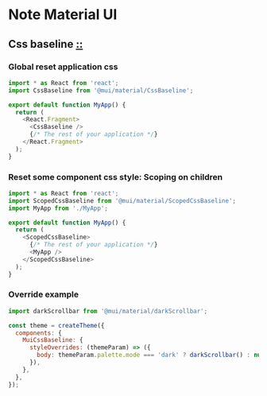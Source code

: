 # Note Material UI

## Css baseline [::](https://mui.com/material-ui/react-css-baseline/)

### Global reset application css
```js
import * as React from 'react';
import CssBaseline from '@mui/material/CssBaseline';

export default function MyApp() {
  return (
    <React.Fragment>
      <CssBaseline />
      {/* The rest of your application */}
    </React.Fragment>
  );
}

```

### Reset some component css style: Scoping on children

```js
import * as React from 'react';
import ScopedCssBaseline from '@mui/material/ScopedCssBaseline';
import MyApp from './MyApp';

export default function MyApp() {
  return (
    <ScopedCssBaseline>
      {/* The rest of your application */}
      <MyApp />
    </ScopedCssBaseline>
  );
}

```

### Override example

```js
import darkScrollbar from '@mui/material/darkScrollbar';

const theme = createTheme({
  components: {
    MuiCssBaseline: {
      styleOverrides: (themeParam) => ({
        body: themeParam.palette.mode === 'dark' ? darkScrollbar() : null,
      }),
    },
  },
});

```

